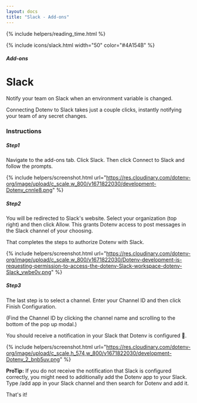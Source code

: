 ```yaml
---
layout: docs
title: "Slack - Add-ons"
---
```


{% include helpers/reading_time.html %}

{% include icons/slack.html width="50" color="#4A154B" %}

##### Add-ons

# Slack

Notify your team on Slack when an environment variable is changed.

Connecting Dotenv to Slack takes just a couple clicks, instantly notifying your team of any secret changes.

### Instructions

##### Step1

Navigate to the add-ons tab. Click Slack. Then click Connect to Slack and follow the prompts.

{% include helpers/screenshot.html url="https://res.cloudinary.com/dotenv-org/image/upload/c_scale,w_800/v1671822030/development-Dotenv_cnnle8.png" %}

##### Step2

You will be redirected to Slack's website. Select your organization (top right) and then click Allow. This grants Dotenv access to post messages in the Slack channel of your choosing.

That completes the steps to authorize Dotenv with Slack.

{% include helpers/screenshot.html url="https://res.cloudinary.com/dotenv-org/image/upload/c_scale,w_800/v1671822030/Dotenv-development-is-requesting-permission-to-access-the-dotenv-Slack-workspace-dotenv-Slack_vwbe0v.png" %}

##### Step3

The last step is to select a channel. Enter your Channel ID and then click Finish Configuration.

(Find the Channel ID by clicking the channel name and scrolling to the bottom of the pop up modal.)

You should receive a notification in your Slack that Dotenv is configured 🎉.

{% include helpers/screenshot.html url="https://res.cloudinary.com/dotenv-org/image/upload/c_scale,h_574,w_800/v1671822030/development-Dotenv_2_bnb5uv.png" %}

**ProTip:** If you do not receive the notification that Slack is configured correctly, you might need to additionally add the Dotenv app to your Slack. Type /add app in your Slack channel and then search for Dotenv and add it.

That's it!

